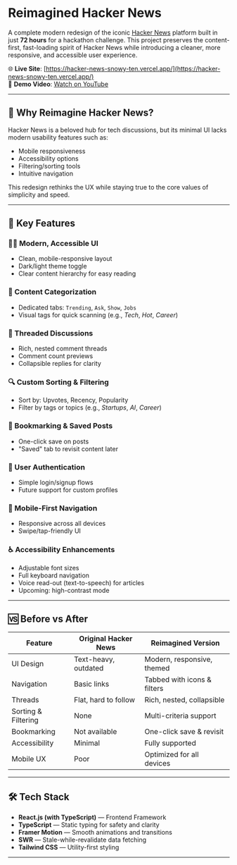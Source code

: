 # Reimagined Hacker News

A complete modern redesign of the iconic [Hacker News](https://news.ycombinator.com/) platform built in just **72 hours** for a hackathon challenge. This project preserves the content-first, fast-loading spirit of Hacker News while introducing a cleaner, more responsive, and accessible user experience.

🌐 **Live Site**: [https://hacker-news-snowy-ten.vercel.app/](https://hacker-news-snowy-ten.vercel.app/)  
🎥 **Demo Video**: [Watch on YouTube](https://www.youtube.com/watch?v=DxKM6Q_vEuE)

---

## 🚀 Why Reimagine Hacker News?

Hacker News is a beloved hub for tech discussions, but its minimal UI lacks modern usability features such as:

- Mobile responsiveness
- Accessibility options
- Filtering/sorting tools
- Intuitive navigation

This redesign rethinks the UX while staying true to the core values of simplicity and speed.

---

## 🔑 Key Features

### 🧑‍💻 Modern, Accessible UI
- Clean, mobile-responsive layout
- Dark/light theme toggle
- Clear content hierarchy for easy reading

### 📂 Content Categorization
- Dedicated tabs: `Trending`, `Ask`, `Show`, `Jobs`
- Visual tags for quick scanning (e.g., *Tech*, *Hot*, *Career*)

### 💬 Threaded Discussions
- Rich, nested comment threads
- Comment count previews
- Collapsible replies for clarity

### 🔍 Custom Sorting & Filtering
- Sort by: Upvotes, Recency, Popularity
- Filter by tags or topics (e.g., *Startups*, *AI*, *Career*)

### 📌 Bookmarking & Saved Posts
- One-click save on posts
- "Saved" tab to revisit content later

### 🔐 User Authentication
- Simple login/signup flows
- Future support for custom profiles

### 📱 Mobile-First Navigation
- Responsive across all devices
- Swipe/tap-friendly UI

### ♿ Accessibility Enhancements
- Adjustable font sizes
- Full keyboard navigation
- Voice read-out (text-to-speech) for articles
- Upcoming: high-contrast mode

---

## 🆚 Before vs After

| Feature              | Original Hacker News | Reimagined Version              |
|----------------------|----------------------|---------------------------------|
| UI Design            | Text-heavy, outdated | Modern, responsive, themed      |
| Navigation           | Basic links          | Tabbed with icons & filters     |
| Threads              | Flat, hard to follow | Rich, nested, collapsible       |
| Sorting & Filtering  | None                 | Multi-criteria support          |
| Bookmarking          | Not available        | One-click save & revisit        |
| Accessibility        | Minimal              | Fully supported                 |
| Mobile UX            | Poor                 | Optimized for all devices       |

---

## 🛠️ Tech Stack

- **React.js (with TypeScript)** — Frontend Framework
- **TypeScript** — Static typing for safety and clarity
- **Framer Motion** — Smooth animations and transitions
- **SWR** — Stale-while-revalidate data fetching
- **Tailwind CSS** — Utility-first styling

---
